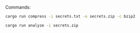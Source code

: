 Commands:

```bash
cargo run compress -i secrets.txt -o secrets.zip -c bzip2
```

```bash
cargo run analyze -i secrets.zip
```